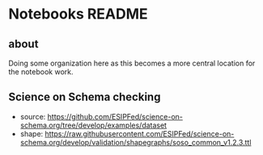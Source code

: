 # Notebooks README

## about

Doing some organization here as this becomes a more central location for the notebook work.


## Science on Schema checking

* source:  https://github.com/ESIPFed/science-on-schema.org/tree/develop/examples/dataset
* shape: https://raw.githubusercontent.com/ESIPFed/science-on-schema.org/develop/validation/shapegraphs/soso_common_v1.2.3.ttl